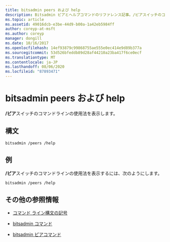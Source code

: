```yaml
---
title: bitsadmin peers および help
description: Bitsadmin ピアとヘルプコマンドのリファレンス記事。/ピアスイッチのコマンドラインの使用法を表示します。
ms.topic: article
ms.assetid: 49016dcb-e3be-44d9-b00a-1a42eb5984ff
author: coreyp-at-msft
ms.author: coreyp
manager: dongill
ms.date: 10/16/2017
ms.openlocfilehash: 14ef93879c99868755ae555e0ec414e9d89b377a
ms.sourcegitcommit: 53d526bfeddb89d28af44210a23ba417f6ce0ecf
ms.translationtype: MT
ms.contentlocale: ja-JP
ms.lasthandoff: 08/06/2020
ms.locfileid: "87893471"
---
```

# <a name="bitsadmin-peers-and-help"></a>bitsadmin peers および help

**/ピア**スイッチのコマンドラインの使用法を表示します。

## <a name="syntax"></a>構文

```
bitsadmin /peers /help
```

## <a name="examples"></a>例

**/ピア**スイッチのコマンドラインの使用法を表示するには、次のようにします。

```
bitsadmin /peers /help
```

## <a name="additional-references"></a>その他の参照情報

- [コマンド ライン構文の記号](command-line-syntax-key.md)

- [bitsadmin コマンド](bitsadmin.md)

- [bitsadmin ピアコマンド](bitsadmin-peers.md)
